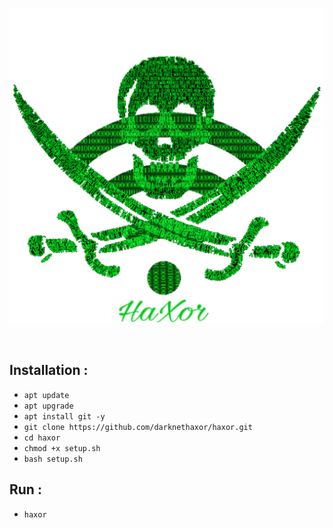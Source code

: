 <p align="center">
<a href="#"><img title="HAXOR" src="https://raw.githubusercontent.com/shariat1/dako-to-sahi/master/PicsArt_05-07-11.14.06.png?token=AKJCAT75HWCPRGL237W5EDS6WOV4K"></a>
</p>
<br>

## Installation :

* `apt update`
* `apt upgrade`
* `apt install git -y`
* `git clone https://github.com/darknethaxor/haxor.git`
* `cd haxor`
* `chmod +x setup.sh`
* `bash setup.sh`
##  Run :
* `haxor`
